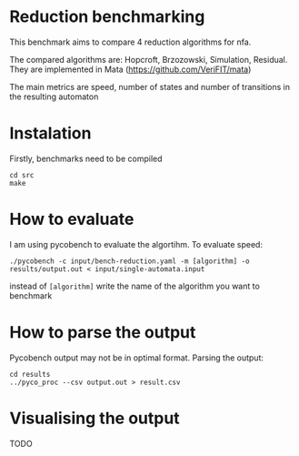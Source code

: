 # Reduction benchmarking

This benchmark aims to compare 4 reduction algorithms for nfa.

The compared algorithms are: Hopcroft, Brzozowski, Simulation, Residual.
They are implemented in Mata (https://github.com/VeriFIT/mata)

The main metrics are speed, number of states and number of transitions in
the resulting automaton

# Instalation

Firstly, benchmarks need to be compiled

```
cd src
make
```

# How to evaluate
I am using pycobench to evaluate the algortihm.
To evaluate speed:
```
./pycobench -c input/bench-reduction.yaml -m [algorithm] -o results/output.out < input/single-automata.input
```
instead of `[algorithm]` write the name of the algorithm you want to benchmark

# How to parse the output
Pycobench output may not be in optimal format. Parsing the output:
```
cd results
../pyco_proc --csv output.out > result.csv
```

# Visualising the output

TODO
